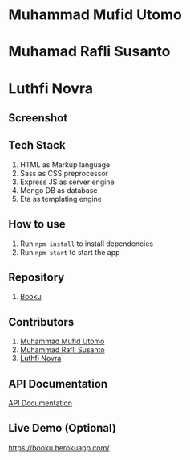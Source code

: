 # Muhammad Mufid Utomo

# Muhamad Rafli Susanto

# Luthfi Novra

## Screenshot

## Tech Stack

1. HTML as Markup language
2. Sass as CSS preprocessor
3. Express JS as server engine
4. Mongo DB as database
5. Eta as templating engine

## How to use

1. Run `npm install` to install dependencies
2. Run `npm start` to start the app

## Repository

1. [Booku](https://github.com/mufidu/booku)

## Contributors

1. [Muhammad Mufid Utomo](https://github.com/mufidu)
2. [Muhammad Rafli Susanto](#)
3. [Luthfi Novra](https://github.com/luthfinovra)

## API Documentation
[API Documentation](https://documenter.getpostman.com/view/20639724/UyrAEwXR)

## Live Demo (Optional)

https://booku.herokuapp.com/
